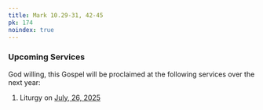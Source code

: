 ```yaml
---
title: Mark 10.29-31, 42-45
pk: 174
noindex: true
---
```


### Upcoming Services

God willing, this Gospel will be proclaimed at the following services over the next year:


1. Liturgy on [July, 26, 2025](https://orthocal.info/readings/gregorian/2025/07/26/)

